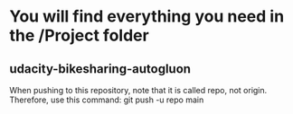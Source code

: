 # You will find everything you need in the /Project folder
## udacity-bikesharing-autogluon
When pushing to this repository, note that it is called repo, not origin. Therefore, use this command: git push -u repo main
